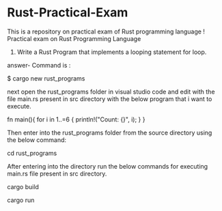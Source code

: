 # Rust-Practical-Exam
This is a repository on practical exam of Rust programming language !
Practical exam on Rust Programming Language

1) Write a Rust Program that implements a looping statement for loop.

answer- Command is :

$ cargo new rust_programs

next open the rust_programs folder in visual studio code and edit with the file main.rs present in src directory with the below program that i want to execute.

fn main(){
    for i in 1..=6 {
        println!("Count: {}", i);
    }
}


Then enter into the rust_programs folder from the source directory using the below command:

cd rust_programs

After entering into the directory run the below commands for executing main.rs file present in src directory.

cargo build

cargo run

